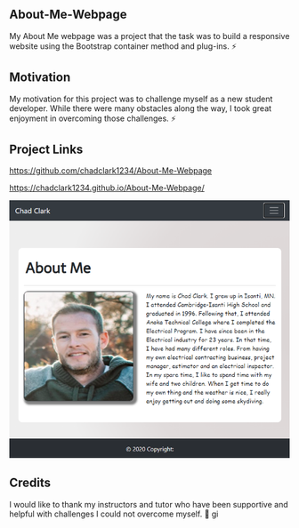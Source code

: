 ## About-Me-Webpage

My About Me webpage was a project that the task was to build a responsive website using the Bootstrap container method and plug-ins.
:zap:

## Motivation

My motivation for this project was to challenge myself as a new student developer. While there were many obstacles along the way, I took great enjoyment in overcoming those challenges.
:zap:

## Project Links

https://github.com/chadclark1234/About-Me-Webpage

https://chadclark1234.github.io/About-Me-Webpage/

![alt text](./Images/AboutMe.PNG "HomePage")

## Credits

I would like to thank my instructors and tutor who have been supportive and helpful with challenges I could not overcome myself. :mega:
gi
